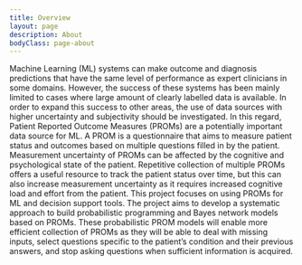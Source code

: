 ```yaml
---
title: Overview
layout: page
description: About
bodyClass: page-about
---
```


Machine Learning (ML) systems can make outcome and diagnosis predictions that have the same level of performance as expert clinicians in some domains. However, the success of these systems has been mainly limited to cases where large amount of clearly labelled data is available. In order to expand this success to other areas, the use of data sources with higher uncertainty and subjectivity should be investigated. In this regard, Patient Reported Outcome Measures (PROMs) are a potentially important data source for ML. A PROM is a questionnaire that aims to measure patient status and outcomes based on multiple questions filled in by the patient. Measurement uncertainty of PROMs can be affected by the cognitive and psychological state of the patient. Repetitive collection of multiple PROMs offers a useful resource to track the patient status over time, but this can also increase measurement uncertainty as it requires increased cognitive load and effort from the patient. This project focuses on using PROMs for ML and decision support tools. The project aims to develop a systematic approach to build probabilistic programming and Bayes network models based on PROMs. These probabilistic PROM models will enable more efficient collection of PROMs as they will be able to deal with missing inputs, select questions specific to the patient’s condition and their previous answers, and stop asking questions when sufficient information is acquired. 